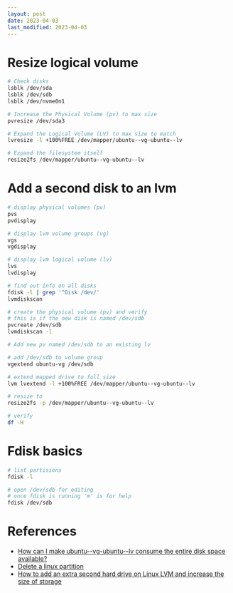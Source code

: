 ```yaml
---
layout: post
date: 2023-04-03
last_modified: 2023-04-03
---
```


# Resize logical volume

```bash
# Check disks
lsblk /dev/sda
lsblk /dev/sdb
lsblk /dev/nvme0n1

# Increase the Physical Volume (pv) to max size
pvresize /dev/sda3

# Expand the Logical Volume (LV) to max size to match
lvresize -l +100%FREE /dev/mapper/ubuntu--vg-ubuntu--lv

# Expand the filesystem itself
resize2fs /dev/mapper/ubuntu--vg-ubuntu--lv
```

# Add a second disk to an lvm

```bash
# display physical volumes (pv)
pvs
pvdisplay

# display lvm volume groups (vg)
vgs
vgdisplay

# display lvm logical volume (lv)
lvs
lvdisplay

# find out info on all disks
fdisk -l | grep '^Disk /dev/'
lvmdiskscan

# create the physical volume (pv) and verify
# this is if the new disk is named /dev/sdb
pvcreate /dev/sdb
lvmdiskscan -l

# Add new pv named /dev/sdb to an existing lv

# add /dev/sdb to volume group
vgextend ubuntu-vg /dev/sdb

# extend mapped drive to full size
lvm lvextend -l +100%FREE /dev/mapper/ubuntu--vg-ubuntu--lv

# resize to 
resize2fs -p /dev/mapper/ubuntu--vg-ubuntu--lv

# verify
df -H
```


# Fdisk basics

```bash
# list partisions
fdisk -l

# open /dev/sdb for editing
# once fdisk is running 'm' is for help
fdisk /dev/sdb
```

# References

- [How can I make ubuntu--vg-ubuntu--lv consume the entire disk space available?](https://community.spiceworks.com/topic/2325763-how-can-i-make-ubuntu-vg-ubuntu-lv-consume-the-entire-disk-space-available)
- [Delete a linux partition](https://phoenixnap.com/kb/delete-partition-linux)
- [How to add an extra second hard drive on Linux LVM and increase the size of storage](https://www.cyberciti.biz/faq/howto-add-disk-to-lvm-volume-on-linux-to-increase-size-of-pool/)

